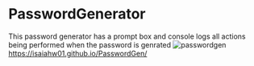 # PasswordGenerator 

This password generator has a prompt box and console logs all actions being performed when the password is genrated
![passwordgen](https://github.com/Isaiahw01/PasswordGen/assets/134809091/9d4bee4b-6053-4991-a18e-e6c1fd9734df)
https://isaiahw01.github.io/PasswordGen/
